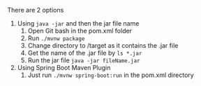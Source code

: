 There are 2 options
1. Using `java -jar` and then the jar file name
	1. Open Git bash in the pom.xml folder
	2.  Run `./mvnw package`
	3. Change directory to /target as it contains the .jar file
	4. Get the name of the .jar file by `ls *.jar` 
	5. Run the jar file `java -jar fileName.jar` 
2. Using Spring Boot Maven Plugin
	1. Just run `./mvnw spring-boot:run` in the pom.xml directory


